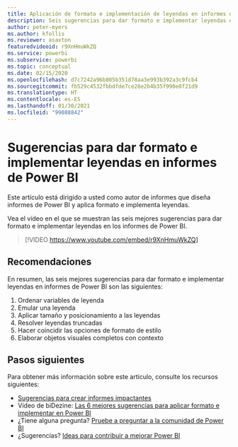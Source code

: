 ```yaml
---
title: Aplicación de formato e implementación de leyendas en informes de Power BI
description: Seis sugerencias para dar formato e implementar leyendas en objetos visuales de informes de Power BI, en Power BI Desktop o el servicio Power BI.
author: peter-myers
ms.author: kfollis
ms.reviewer: asaxton
featuredvideoid: r9XnHmuWkZQ
ms.service: powerbi
ms.subservice: powerbi
ms.topic: conceptual
ms.date: 02/15/2020
ms.openlocfilehash: d7c7242a96b805b351d78aa3e993b392a3c9fcb4
ms.sourcegitcommit: fb529c4532fbbdfde7ce28e2b4b35f990e8f21d9
ms.translationtype: HT
ms.contentlocale: es-ES
ms.lasthandoff: 01/30/2021
ms.locfileid: "99088842"
---
```

# <a name="tips-to-format-and-implement-legends-in-power-bi-reports"></a>Sugerencias para dar formato e implementar leyendas en informes de Power BI

Este artículo está dirigido a usted como autor de informes que diseña informes de Power BI y aplica formato e implementa leyendas.

Vea el vídeo en el que se muestran las seis mejores sugerencias para dar formato e implementar leyendas en los informes de Power BI.

> [!VIDEO https://www.youtube.com/embed/r9XnHmuWkZQ]

## <a name="tips"></a>Recomendaciones

En resumen, las seis mejores sugerencias para dar formato e implementar leyendas en informes de Power BI son las siguientes:

1. Ordenar variables de leyenda
1. Emular una leyenda
1. Aplicar tamaño y posicionamiento a las leyendas
1. Resolver leyendas truncadas
1. Hacer coincidir las opciones de formato de estilo
1. Elaborar objetos visuales completos con contexto

## <a name="next-steps"></a>Pasos siguientes

Para obtener más información sobre este artículo, consulte los recursos siguientes:

- [Sugerencias para crear informes impactantes](../create-reports/desktop-tips-and-tricks-for-creating-reports.md)
- Vídeo de biDezine: [Las 6 mejores sugerencias para aplicar formato e implementar en Power BI](https://www.youtube.com/watch?v=r9XnHmuWkZQ)
- ¿Tiene alguna pregunta? [Pruebe a preguntar a la comunidad de Power BI](https://community.powerbi.com/)
- ¿Sugerencias? [Ideas para contribuir a mejorar Power BI](https://ideas.powerbi.com)


